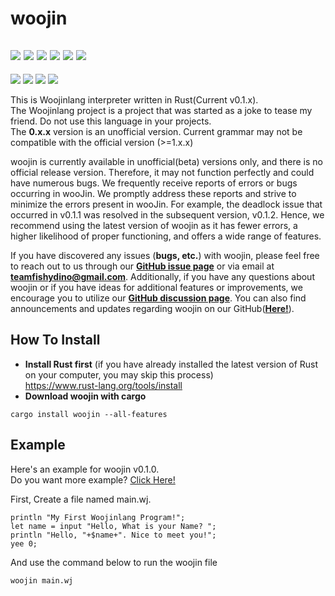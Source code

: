 # woojin
[![](https://img.shields.io/crates/v/woojin)](https://crates.io/crates/woojin)
[![](https://img.shields.io/crates/dr/woojin)](https://crates.io/crates/woojin)
[![](https://img.shields.io/crates/l/woojin)](https://crates.io/crates/woojin)
[![](https://img.shields.io/github/languages/top/teamfishydino/woojin)](https://github.com/teamfishydino/woojin)
[![](https://img.shields.io/github/repo-size/teamfishydino/woojin)](https://github.com/teamfishydino/woojin)
[![](https://img.shields.io/github/last-commit/teamfishydino/woojin)](https://github.com/teamfishydino/woojin)
----
[![](https://img.shields.io/github/issues/teamfishydino/woojin)](https://github.com/teamfishydino/woojin)
[![](https://img.shields.io/github/issues-closed/teamfishydino/woojin)](https://github.com/teamfishydino/woojin)
[![](https://img.shields.io/github/issues-pr/teamfishydino/woojin)](https://github.com/teamfishydino/woojin)
[![](https://img.shields.io/github/issues-pr-closed/teamfishydino/woojin)](https://github.com/teamfishydino/woojin)

This is Woojinlang interpreter written in Rust(Current v0.1.x).<br/>
The Woojinlang project is a project that was started as a joke to tease my friend. Do not use this language in your projects.<br/>
The **0.x.x** version is an unofficial version. Current grammar may not be compatible with the official version (>=1.x.x)<br/>

woojin is currently available in unofficial(beta) versions only, and there is no official release version. Therefore, it may not function perfectly and could have numerous bugs. We frequently receive reports of errors or bugs occurring in wooJin. We promptly address these reports and strive to minimize the errors present in wooJin. For example, the deadlock issue that occurred in v0.1.1 was resolved in the subsequent version, v0.1.2. Hence, we recommend using the latest version of woojin as it has fewer errors, a higher likelihood of proper functioning, and offers a wide range of features.

If you have discovered any issues (**bugs, etc.**) with woojin, please feel free to reach out to us through our **[GitHub issue page](https://github.com/teamfishydino/woojin/issues)** or via email at **teamfishydino@gmail.com**. Additionally, if you have any questions about woojin or if you have ideas for additional features or improvements, we encourage you to utilize our **[GitHub discussion page](https://github.com/teamfishydino/woojin/discussions)**. You can also find announcements and updates regarding woojin on our GitHub(**[Here!](https://github.com/teamfishydino/woojin/discussions/categories/announcements)**).

## How To Install
* **Install Rust first** (if you have already installed the latest version of Rust on your computer, you may skip this process)<br/>https://www.rust-lang.org/tools/install
* **Download woojin with cargo**
```shell
cargo install woojin --all-features
```
## Example
Here's an example for woojin v0.1.0.<br/>
Do you want more example? [Click Here!](https://github.com/teamfishydino/woojin-example/tree/main/example)

First, Create a file named main.wj.
```woojin
println "My First Woojinlang Program!";
let name = input "Hello, What is your Name? ";
println "Hello, "+$name+". Nice to meet you!";
yee 0;
```
And use the command below to run the woojin file
```shell
woojin main.wj
```